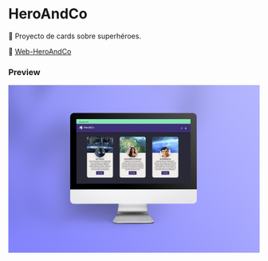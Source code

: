 # HeroAndCo

🔭 Proyecto de cards sobre superhéroes.

🔗 [Web-HeroAndCo](https://soymili.github.io/01-HeroAndCo/)


### Preview
![HeroAndCo](https://github.com/soymili/01-HeroAndCo/blob/main/img/HeroAndCo-mockup.jpg?raw=true)
